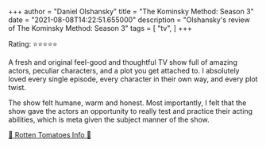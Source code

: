 +++
author = "Daniel Olshansky"
title = "The Kominsky Method: Season 3"
date = "2021-08-08T14:22:51.655000"
description = "Olshansky's review of The Kominsky Method: Season 3"
tags = [
    "tv",
]
+++

Rating: ⭐⭐⭐⭐⭐

A fresh and original feel-good and thoughtful TV show full of amazing actors, peculiar characters, and a plot you get attached to. I absolutely loved every single episode, every character in their own way, and every plot twist.

The show felt humane, warm and honest. Most importantly, I felt that the show gave the actors an opportunity to really test and practice their acting abilities, which is meta given the subject manner of the show.

[🍅 Rotten Tomatoes Info 🍅](https://www.rottentomatoes.com//tv/the_kominsky_method/s03)